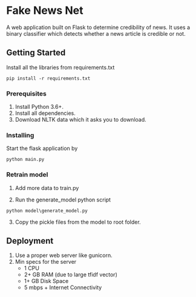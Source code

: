 # Fake News Net

A web application built on Flask to determine credibility of news.
It uses a binary classifier which detects whether a news article is credible or not.


## Getting Started

Install all the libraries from requirements.txt

```
pip install -r requirements.txt
```

### Prerequisites

1. Install Python 3.6+.
2. Install all dependencies.
3. Download NLTK data which it asks you to download.

### Installing

Start the flask application by

```
python main.py
```



### Retrain model 

1. Add more data to train.py  

2. Run the generate_model python script

```
python model\generate_model.py
```

3. Copy the pickle files from the model to root folder.

## Deployment

1. Use a proper web server like gunicorn.
2. Min specs for the server
   - 1 CPU
   - 2+ GB RAM (due to large tfidf vector)
   - 1+ GB Disk Space
   - 5 mbps + Internet Connectivity
